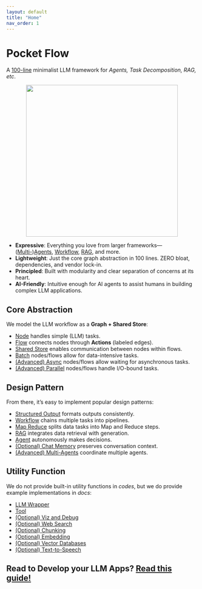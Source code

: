 ```yaml
---
layout: default
title: "Home"
nav_order: 1
---
```


# Pocket Flow

A [100-line](https://github.com/the-pocket/PocketFlow/blob/main/pocketflow/__init__.py) minimalist LLM framework for *Agents, Task Decomposition, RAG, etc*.

<div align="center">
  <img src="https://github.com/the-pocket/PocketFlow/raw/main/assets/meme.jpg?raw=true" width="400"/>
</div>

- **Expressive**: Everything you love from larger frameworks—([Multi-](./design_pattern/multi_agent.html))[Agents](./design_pattern/agent.html), [Workflow](./design_pattern/workflow.html), [RAG](./design_pattern/rag.html), and more.  
- **Lightweight**: Just the core graph abstraction in 100 lines. ZERO bloat, dependencies, and vendor lock-in.
- **Principled**: Built with modularity and clear separation of concerns at its heart.
- **AI-Friendly**: Intuitive enough for AI agents to assist humans in building complex LLM applications.


## Core Abstraction

We model the LLM workflow as a **Graph + Shared Store**:

- [Node](./core_abstraction/node.md) handles simple (LLM) tasks.
- [Flow](./core_abstraction/flow.md) connects nodes through **Actions** (labeled edges).
- [Shared Store](./core_abstraction/communication.md) enables communication between nodes within flows.
- [Batch](./core_abstraction/batch.md) nodes/flows allow for data-intensive tasks.
- [(Advanced) Async](./core_abstraction/async.md) nodes/flows allow waiting for asynchronous tasks.
- [(Advanced) Parallel](./core_abstraction/parallel.md) nodes/flows handle I/O-bound tasks.

## Design Pattern

From there, it’s easy to implement popular design patterns:

- [Structured Output](./design_pattern/structure.md) formats outputs consistently.
- [Workflow](./design_pattern/workflow.md) chains multiple tasks into pipelines.
- [Map Reduce](./design_pattern/mapreduce.md) splits data tasks into Map and Reduce steps.
- [RAG](./design_pattern/rag.md) integrates data retrieval with generation.
- [Agent](./design_pattern/agent.md) autonomously makes decisions.
- [(Optional) Chat Memory](./design_pattern/memory.md) preserves conversation context.
- [(Advanced) Multi-Agents](./design_pattern/multi_agent.md) coordinate multiple agents.

## Utility Function

We do not provide built-in utility functions in *codes*, but we do provide example implementations in *docs*:

- [LLM Wrapper](./utility_function/llm.md)
- [Tool](./utility_function/tool.md)
- [(Optional) Viz and Debug](./utility_function/viz.md)
- [(Optional) Web Search](./utility_function/websearch.md)
- [(Optional) Chunking](./utility_function/chunking.md)
- [(Optional) Embedding](./utility_function/embedding.md)
- [(Optional) Vector Databases](./utility_function/vector.md)
- [(Optional) Text-to-Speech](./utility_function/text_to_speech.md)

## Read to Develop your LLM Apps? [Read this guide!](./guide.md)